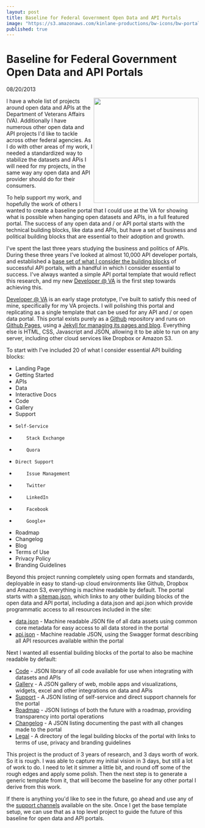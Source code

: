 ```yaml
---
layout: post
title: Baseline for Federal Government Open Data and API Portals
image: "https://s3.amazonaws.com/kinlane-productions/bw-icons/bw-portal.jpg"
published: true
---
```


# Baseline for Federal Government Open Data and API Portals
08/20/2013

<img src="https://s3.amazonaws.com/kinlane-productions/bw-icons/bw-portal.jpg" alt="" width="275" align="right" />
I have a whole list of projects around open data and APIs at the Department of Veterans Affairs (VA). Additionally I have numerous other open data and API projects I'd like to tackle across other federal agencies. As I do with other areas of my work, I needed a standardized way to stabilize the datasets and APis I will need for my projects, in the same way any open data and API provider should do for their consumers.

To help support my work, and hopefully the work of others I wanted to create a baseline portal that I could use at the VA for showing what is possible when hanging open datasets and APIs, in a full featured portal. The success of any open data and / or API portal starts with the technical building blocks, like data and APIs, but have a set of business and political building blocks that are essential to their adoption and growth.

I've spent the last three years studying the business and politics of APIs. During these three years I've looked at almost 10,000 API developer portals, and established a [base set of what I consider the building blocks](http://management.apievangelist.com/building-blocks.html) of successful API portals, with a handful in which I consider essential to success. I've always wanted a simple API portal template that would reflect this research, and my new [Developer @ VA](http://kinlane.github.io/va-developer/) is the first step towards achieving this. 

[Developer @ VA](http://kinlane.github.io/va-developer/) is an early stage prototype, I've built to satisfy this need of mine, specifically for my VA projects. I will polishing this portal and replicating as a single template that can be used for any API and / or open data portal. This portal exists purely as a [Github](https://github.com/) repository and runs on [Github Pages](http://pages.github.com/), using a [Jekyll for managing its pages and blog](http://jekyllrb.com/).  Everything else is HTML, CSS, Javascript and JSON, allowing it to be able to run on any server, including other cloud services like Dropbox or Amazon S3.

To start with I've included 20 of what I consider essential API building blocks:

* Landing Page
* Getting Started
* APIs
* Data
* Interactive Docs
* Code
* Gallery
* Support
*     Self-Service
*         Stack Exchange
*         Quora
*     Direct Support
*         Issue Management
*         Twitter
*         LinkedIn
*         Facebook
*         Google+
* Roadmap
* Changelog
* Blog
* Terms of Use
* Privacy Policy
* Branding Guidelines

Beyond this project running completely using open formats and standards, deployable in easy to stand-up cloud environments like Github, Dropbox and Amazon S3, everything is machine readable by default. The portal starts with a [sitemap.json](http://kinlane.github.io/va-developer/sitemap.json), which links to any other building blocks of the open data and API portal, including a data.json and api.json which provide programmatic access to all resources included in the site:

* [data.json](http://kinlane.github.io/va-developer/api.json) - Machine readable JSON file of all data assets using common core metadata for easy access to all data stored in the portal
* [api.json](http://kinlane.github.io/va-developer/data.json) - Machine readable JSON, using the Swagger format describing all API resources available within the portal

Next I wanted all essential building blocks of the portal to also be machine readable by default:

* [Code](http://kinlane.github.io/va-developer/code/code.json) - JSON library of all code available for use when integrating with datasets and APIs
* [Gallery](http://kinlane.github.io/va-developer/gallery/gallery.json) - A JSON gallery of web, mobile apps and visualizations, widgets, excel and other integrations on data and APis
* [Support](http://kinlane.github.io/va-developer/support/support.json) - A JSON listing of self-service and direct support channels for the portal
* [Roadmap](http://kinlane.github.io/va-developer/roadmap/roadmap.json) - JSON listings of both the future with a roadmap, providing transparency into portal operations
* [Changelog](http://kinlane.github.io/va-developer/roadmap/changelog.json) - A JSON listing documenting the past with all changes made to the portal
* [Legal](http://kinlane.github.io/va-developer/legal/legal.json) - A directory of the legal building blocks of the portal with links to terms of use, privacy and branding guidelines

This project is the product of 3 years of research, and 3 days worth of work. So it is rough. I was able to capture my initial vision in 3 days, but still a lot of work to do. I need to let it simmer a little bit, and round off some of the rough edges and apply some polish. Then the next step is to generate a generic template from it, that will become the baseline for any other portal I derive from this work.

If there is anything you'd like to see in the future, go ahead and use any of the [support channels](http://kinlane.github.io/va-developer/support/) available on the site. Once I get the base template setup, we can use that as a top level project to guide the future of this baseline for open data and API portals. 




